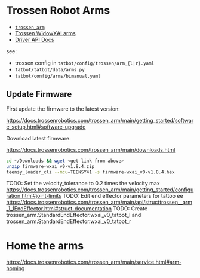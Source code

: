 # Trossen Robot Arms

- [`trossen_arm`](https://github.com/TrossenRobotics/trossen_arm)
- [Trossen WidowXAI arms](https://docs.trossenrobotics.com/trossen_arm/main/specifications.html)
- [Driver API Docs](https://docs.trossenrobotics.com/trossen_arm/main/api/library_root.html#)

see:

- trossen config in `tatbot/config/trossen/arm_{l|r}.yaml`
- `tatbot/tatbot/data/arms.py`
- `tatbot/config/arms/bimanual.yaml`

## Update Firmware

First update the firmware to the latest version:

https://docs.trossenrobotics.com/trossen_arm/main/getting_started/software_setup.html#software-upgrade

Download latest firmware:

https://docs.trossenrobotics.com/trossen_arm/main/downloads.html

```bash
cd ~/Downloads && wget <get link from above>
unzip firmware-wxai_v0-v1.8.4.zip
teensy_loader_cli --mcu=TEENSY41 -s firmware-wxai_v0-v1.8.4.hex
```

TODO: Set the velocity_tolerance to 0.2 times the velocity max
https://docs.trossenrobotics.com/trossen_arm/main/getting_started/configuration.html#joint-limits
TODO: Edit end effector parameters for tattoo ee
https://docs.trossenrobotics.com/trossen_arm/main/api/structtrossen__arm_1_1EndEffector.html#struct-documentation
TODO: Create trossen_arm.StandardEndEffector.wxai_v0_tatbot_l and trossen_arm.StandardEndEffector.wxai_v0_tatbot_r

# Home the arms

https://docs.trossenrobotics.com/trossen_arm/main/service.html#arm-homing